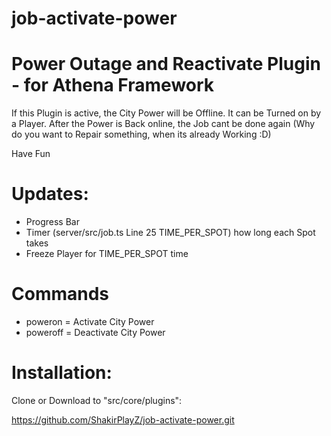 # job-activate-power

# Power Outage and Reactivate Plugin - for Athena Framework

If this Plugin is active, the City Power will be Offline. It can be Turned on by a Player.
After the Power is Back online, the Job cant be done again (Why do you want to Repair something, when its already Working :D)

Have Fun

# Updates:
- Progress Bar
- Timer (server/src/job.ts Line 25 TIME_PER_SPOT) how long each Spot takes
- Freeze Player for TIME_PER_SPOT time

# Commands

-   poweron = Activate City Power
-   poweroff = Deactivate City Power

# Installation:

Clone or Download to "src/core/plugins":

https://github.com/ShakirPlayZ/job-activate-power.git
